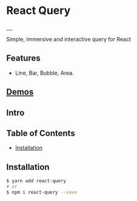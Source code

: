 # React Query

<a href="https://travis-ci.org/react-query/react-query" target="\_parent">
  <img alt="" src="https://travis-ci.org/react-query/react-query.svg?branch=master" />
</a>
<a href="https://npmjs.com/package/react-query" target="\_parent">
  <img alt="" src="https://img.shields.io/npm/dm/react-query.svg" />
</a>
<a href="https://react-chat-signup.herokuapp.com/" target="\_parent">
  <img alt="" src="https://img.shields.io/badge/slack-react--chat-blue.svg" />
</a>
<a href="https://github.com/react-query/react-query" target="\_parent">
  <img alt="" src="https://img.shields.io/github/stars/react-query/react-query.svg?style=social&label=Star" />
</a>
<a href="https://twitter.com/tannerlinsley" target="\_parent">
  <img alt="" src="https://img.shields.io/twitter/follow/tannerlinsley.svg?style=social&label=Follow" />
</a>

Simple, immersive and interactive query for React

## Features

- Line, Bar, Bubble, Area.

## [Demos](https://react-query.js.org)

## Intro

## Table of Contents

- [Installation](#installation)

## Installation

```bash
$ yarn add react-query
# or
$ npm i react-query --save
```
